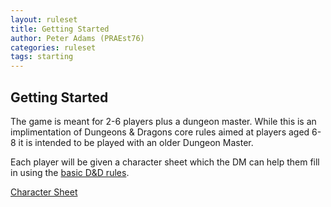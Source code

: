 ```yaml
---
layout: ruleset
title: Getting Started
author: Peter Adams (PRAEst76)
categories: ruleset
tags: starting
---
```

## Getting Started

The game is meant for 2-6 players plus a dungeon master. While this is an implimentation of Dungeons & Dragons core rules aimed at players aged 6-8 it is intended to be played with an older Dungeon Master.

Each player will be given a character sheet which the DM can help them fill in using the [basic D&D rules](https://www.dndbeyond.com/sources/dnd/br-2024/creating-a-character#ChooseaCharacterSheet). 

[Character Sheet](charsheet)
